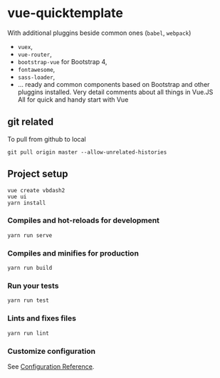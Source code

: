 # vue-quicktemplate
With additional pluggins beside common ones (`babel`, `webpack`)
* `vuex`, 
* `vue-router`, 
* `bootstrap-vue` for Bootstrap 4, 
* `fontawesome`, 
* `sass-loader`, 
* ... 
ready and common components based on Bootstrap and other pluggins installed. 
Very detail comments about all things in Vue.JS  
All for quick and handy start with Vue 

## git related
To pull from github to local
```
git pull origin master --allow-unrelated-histories
```
## Project setup
```
vue create vbdash2
vue ui
yarn install
```

### Compiles and hot-reloads for development
```
yarn run serve
```

### Compiles and minifies for production
```
yarn run build
```

### Run your tests
```
yarn run test
```

### Lints and fixes files
```
yarn run lint
```

### Customize configuration
See [Configuration Reference](https://cli.vuejs.org/config/).
